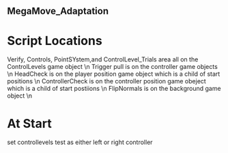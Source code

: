 ## MegaMove_Adaptation

# Script Locations
Verify, Controls, PointSYstem,and ControlLevel_Trials area all on the ControlLevels game object \n
Trigger pull is on the controller game objects \n
HeadCheck is on the player position game object which is a child of start positions \n
ControllerCheck is on the controller position game obeject which is a child of start postiions \n
FlipNormals is on the background game object \n

# At Start
set controllevels test as either left or right controller
